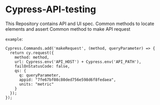 # Cypress-API-testing
This Repository contains API and UI spec.
Common methods to locate elements and assert
Common method to make API request

`example`:
```
Cypress.Commands.add('makeRequest', (method, queryParameter) => {
  return cy.request({
    method: method,
    url: Cypress.env('API_HOST') + Cypress.env('API_PATH'),
    failOnStatusCode: false,
    qs: {
      q: queryParameter,
      appid: "7fe67bf08c80ded756e598d6f8fedaea",
      units: "metric"
    }
  });
});

```
